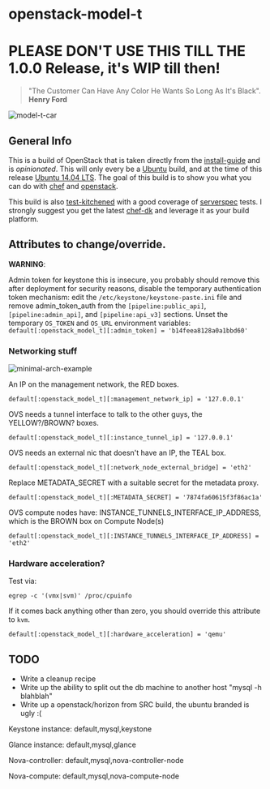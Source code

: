 # openstack-model-t

# PLEASE DON'T USE THIS TILL THE 1.0.0 Release, it's WIP till then!

> "The Customer Can Have Any Color He Wants So Long As It's Black".
**Henry Ford**

![model-t-car](https://upload.wikimedia.org/wikipedia/commons/thumb/9/92/1919_Ford_Model_T_Highboy_Coupe.jpg/280px-1919_Ford_Model_T_Highboy_Coupe.jpg)

## General Info

This is a build of OpenStack that is taken directly from the [install-guide](http://docs.openstack.org/kilo/install-guide/install/apt/content/ch_preface.html) and is *opinionated*. This will only every be a [Ubuntu](https://wiki.ubuntu.com/ServerTeam/CloudArchive) build, and at the time of this release [Ubuntu 14.04 LTS](http://releases.ubuntu.com/14.04/). The goal of this build is to show you what you can do with [chef](http://chef.io) and [openstack](http://openstack.org).

This build is also [test-kitchened](http://kitchen.ci) with a good coverage of [serverspec](http://serverspec.org/) tests. I strongly suggest you get the latest [chef-dk](https://downloads.chef.io/chef-dk/) and leverage it as your build platform.

## Attributes to change/override.

**WARNING**:

Admin token for keystone this is insecure, you probably should remove this after deployment for security reasons, disable the temporary authentication token mechanism: edit the `/etc/keystone/keystone-paste.ini` file and remove admin_token_auth from the `[pipeline:public_api]`, `[pipeline:admin_api]`, and `[pipeline:api_v3]` sections. Unset the temporary `OS_TOKEN` and `OS_URL` environment variables: `default[:openstack_model_t][:admin_token] = 'b14feea8128a0a1bbd60'`

### Networking stuff

![minimal-arch-example](http://docs.openstack.org/kilo/install-guide/install/apt/content/figures/1/a/common/figures/installguidearch-neutron-networks.png)

An IP on the management network, the RED boxes.

`default[:openstack_model_t][:management_network_ip] = '127.0.0.1'`

OVS needs a tunnel interface to talk to the other guys, the YELLOW?/BROWN? boxes.

`default[:openstack_model_t][:instance_tunnel_ip] = '127.0.0.1'`

OVS needs an external nic that doesn't have an IP, the TEAL box.

`default[:openstack_model_t][:network_node_external_bridge] = 'eth2'`

Replace METADATA_SECRET with a suitable secret for the metadata proxy.

`default[:openstack_model_t][:METADATA_SECRET] = '7874fa60615f3f86ac1a'`

OVS compute nodes have: INSTANCE_TUNNELS_INTERFACE_IP_ADDRESS, which is the BROWN box on Compute Node(s)

`default[:openstack_model_t][:INSTANCE_TUNNELS_INTERFACE_IP_ADDRESS] = 'eth2'`


### Hardware acceleration?

Test via:

`egrep -c '(vmx|svm)' /proc/cpuinfo`

If it comes back anything other than zero, you should override this attribute to `kvm`.

`default[:openstack_model_t][:hardware_acceleration] = 'qemu'`


## TODO
- Write a cleanup recipe
- Write up the ability to split out the db machine to another host "mysql -h blahblah"
- Write up a openstack/horizon from SRC build, the ubuntu branded is ugly :(


Keystone instance:
default,mysql,keystone

Glance instance:
default,mysql,glance

Nova-controller:
default,mysql,nova-controller-node

Nova-compute:
default,mysql,nova-compute-node
